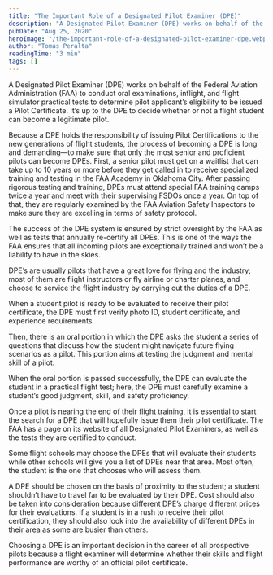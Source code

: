 ```yaml
---
title: "The Important Role of a Designated Pilot Examiner (DPE)"
description: "A Designated Pilot Examiner (DPE) works on behalf of the Federal Aviation Administration (FAA)  to conduct oral examinations, inflight, and flight simulator practical tests to determine pilot applicant’s eligibility to be issued a Pilot Certificate. It’s up to the DPE to decide whether or not a flight student can become a legitimate pilot."
pubDate: "Aug 25, 2020"
heroImage: "/the-important-role-of-a-designated-pilot-examiner-dpe.webp"
author: "Tomas Peralta"
readingTime: "3 min"
tags: []
---
```


A Designated Pilot Examiner (DPE) works on behalf of the Federal Aviation Administration (FAA) to conduct oral examinations, inflight, and flight simulator practical tests to determine pilot applicant’s eligibility to be issued a Pilot Certificate. It’s up to the DPE to decide whether or not a flight student can become a legitimate pilot.

Because a DPE holds the responsibility of issuing Pilot Certifications to the new generations of flight students, the process of becoming a DPE is long and demanding—to make sure that only the most senior and proficient pilots can become DPEs. First, a senior pilot must get on a waitlist that can take up to 10 years or more before they get called in to receive specialized training and testing in the FAA Academy in Oklahoma City. After passing rigorous testing and training, DPEs must attend special FAA training camps twice a year and meet with their supervising FSDOs once a year. On top of that, they are regularly examined by the FAA Aviation Safety Inspectors to make sure they are excelling in terms of safety protocol.

The success of the DPE system is ensured by strict oversight by the FAA as well as tests that annually re-certify all DPEs. This is one of the ways the FAA ensures that all incoming pilots are exceptionally trained and won’t be a liability to have in the skies.

DPE’s are usually pilots that have a great love for flying and the industry; most of them are flight instructors or fly airline or charter planes, and choose to service the flight industry by carrying out the duties of a DPE.

When a student pilot is ready to be evaluated to receive their pilot certificate, the DPE must first verify photo ID, student certificate, and experience requirements.

Then, there is an oral portion in which the DPE asks the student a series of questions that discuss how the student might navigate future flying scenarios as a pilot. This portion aims at testing the judgment and mental skill of a pilot.

When the oral portion is passed successfully, the DPE can evaluate the student in a practical flight test; here, the DPE must carefully examine a student’s good judgment, skill, and safety proficiency.

Once a pilot is nearing the end of their flight training, it is essential to start the search for a DPE that will hopefully issue them their pilot certificate. The FAA has a page on its website of all Designated Pilot Examiners, as well as the tests they are certified to conduct.

Some flight schools may choose the DPEs that will evaluate their students while other schools will give you a list of DPEs near that area. Most often, the student is the one that chooses who will assess them.

A DPE should be chosen on the basis of proximity to the student; a student shouldn’t have to travel far to be evaluated by their DPE. Cost should also be taken into consideration because different DPE’s charge different prices for their evaluations. If a student is in a rush to receive their pilot certification, they should also look into the availability of different DPEs in their area as some are busier than others.

Choosing a DPE is an important decision in the career of all prospective pilots because a flight examiner will determine whether their skills and flight performance are worthy of an official pilot certificate.
